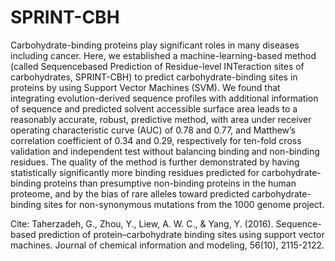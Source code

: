 # SPRINT-CBH
Carbohydrate-binding proteins play significant roles in many diseases including cancer. Here, we established a machine-learning-based method (called Sequencebased Prediction of Residue-level INTeraction sites of carbohydrates, SPRINT-CBH) to predict carbohydrate-binding sites in proteins by using Support Vector Machines (SVM). We found that integrating evolution-derived sequence profiles with additional information of sequence and predicted solvent accessible surface area leads to a reasonably accurate, robust, predictive method, with area under receiver operating characteristic curve (AUC) of 0.78 and 0.77, and Matthew’s correlation coefficient of 0.34 and 0.29, respectively for ten-fold cross validation and independent test without balancing binding and non-binding residues. The quality of the method is further demonstrated by having statistically significantly more binding residues predicted for carbohydrate-binding proteins than presumptive non-binding proteins in the human proteome, and by the bias of rare alleles toward predicted carbohydrate-binding sites for non-synonymous mutations from the 1000 genome project. 

Cite: Taherzadeh, G., Zhou, Y., Liew, A. W. C., & Yang, Y. (2016). Sequence-based prediction of protein–carbohydrate binding sites using support vector machines. Journal of chemical information and modeling, 56(10), 2115-2122.

